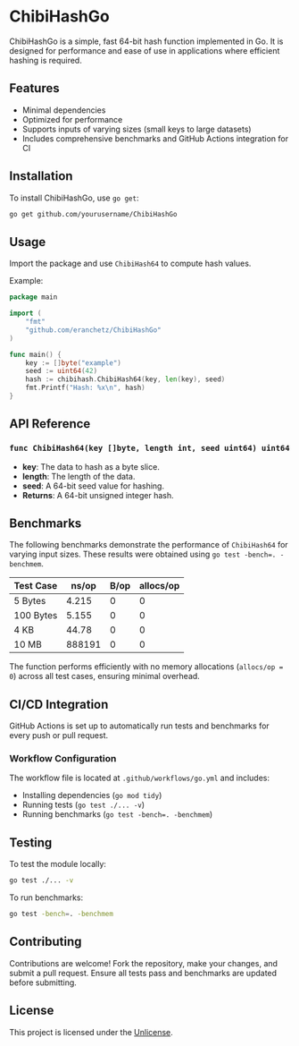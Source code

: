 
# ChibiHashGo

ChibiHashGo is a simple, fast 64-bit hash function implemented in Go. It is designed for performance and ease of use in applications where efficient hashing is required.

## Features
- Minimal dependencies
- Optimized for performance
- Supports inputs of varying sizes (small keys to large datasets)
- Includes comprehensive benchmarks and GitHub Actions integration for CI

## Installation

To install ChibiHashGo, use `go get`:

```bash
go get github.com/yourusername/ChibiHashGo
```

## Usage

Import the package and use `ChibiHash64` to compute hash values.

Example:

```go
package main

import (
    "fmt"
    "github.com/eranchetz/ChibiHashGo"
)

func main() {
    key := []byte("example")
    seed := uint64(42)
    hash := chibihash.ChibiHash64(key, len(key), seed)
    fmt.Printf("Hash: %x\n", hash)
}
```

## API Reference

### `func ChibiHash64(key []byte, length int, seed uint64) uint64`

- **key**: The data to hash as a byte slice.
- **length**: The length of the data.
- **seed**: A 64-bit seed value for hashing.
- **Returns**: A 64-bit unsigned integer hash.


## Benchmarks

The following benchmarks demonstrate the performance of `ChibiHash64` for varying input sizes. These results were obtained using `go test -bench=. -benchmem`.

| Test Case                     | ns/op  | B/op | allocs/op |
|-------------------------------|--------|------|-----------|
| 5 Bytes                       | 4.215  | 0    | 0         |
| 100 Bytes                     | 5.155  | 0    | 0         |
| 4 KB                          | 44.78  | 0    | 0         |
| 10 MB                         | 888191 | 0    | 0         |

The function performs efficiently with no memory allocations (`allocs/op = 0`) across all test cases, ensuring minimal overhead.

## CI/CD Integration

GitHub Actions is set up to automatically run tests and benchmarks for every push or pull request.

### Workflow Configuration

The workflow file is located at `.github/workflows/go.yml` and includes:
- Installing dependencies (`go mod tidy`)
- Running tests (`go test ./... -v`)
- Running benchmarks (`go test -bench=. -benchmem`)

## Testing

To test the module locally:

```bash
go test ./... -v
```

To run benchmarks:

```bash
go test -bench=. -benchmem
```

## Contributing

Contributions are welcome! Fork the repository, make your changes, and submit a pull request. Ensure all tests pass and benchmarks are updated before submitting.

## License

This project is licensed under the [Unlicense](https://unlicense.org/).
